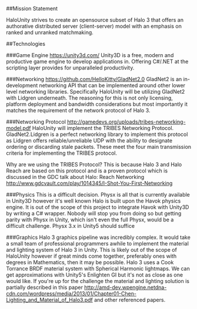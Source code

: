 ##Mission Statement

HaloUnity strives to create an opensource subset of Halo 3 that offers an authorative distributed server (client-server) model with an emphasis on ranked and unranked matchmaking.

##Technologies

###Game Engine
https://unity3d.com/ Unity3D is a free, modern and productive game engine to develop applications in. Offering C#/.NET at the scripting layer provides for unparalleled productivity.

###Networking
https://github.com/HelloKitty/GladNet2.0 GladNet2 is an in-development networking API that can be implemented around other lower level networking libraries. Specifically HaloUnity will be utilizing GladNet2 with Lidgren underneath. The reasoning for this is not only licensing, platform deployment and bandwidth considerations but most importantly it matches the requirement of the network protocol of Halo 3.

###Networking Protocol
http://gamedevs.org/uploads/tribes-networking-model.pdf HaloUnity will implement the TRIBES Networking Protocol. GladNet2.Lidgren is a perfect networking library to implement this protocol as Lidgren offers reliable/unreliable UDP with the ability to designate ordering or discarding stale packets. These meet the four main transmission criteria for implementing the TRIBES protocol.

Why are we using the TRIBES Protocol? This is because Halo 3 and Halo Reach are based on this protocol and is a proven protocol which is discussed in the GDC talk about Halo: Reach Networking http://www.gdcvault.com/play/1014345/I-Shot-You-First-Networking

###Physics
This is a difficult decision. Physx is all that is currently available in Unity3D however it's well known Halo is built upon the Havok physics engine. It is out of the scope of this project to integrate Havok with Unity3D by writing a C# wrapper. Nobody will stop you from doing so but getting parity with Physx in Unity, which isn't even the full Physx, would be a difficult challenge. Physx 3.x in Unity5 should suffice

###Graphics
Halo 3 graphics pipeline was incredibly complex. It would take a small team of professional programmers awhile to implement the material and lighting system of Halo 3 in Unity. This is likely out of the scope of HaloUnity however if great minds come together, preferably ones with degrees in Mathematics, then it may be possible. Halo 3 uses a Cook Torrance BRDF material system with Spherical Harmonic lightmaps. We can get approximations with Unity5's Enlighten GI but it's not as close as one would like. If you're up for the challenge the material and lighting solution is partially described in this paper http://amd-dev.wpengine.netdna-cdn.com/wordpress/media/2013/01/Chapter01-Chen-Lighting_and_Material_of_Halo3.pdf and other referenced papers.
